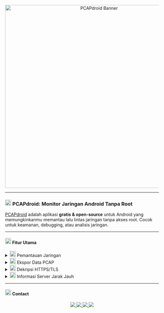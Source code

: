<!-- Banner -->
<p align="center">
  <img src="https://h.top4top.io/p_3528lwi850.png" alt="PCAPdroid Banner" width="600"/>
</p>

---

### <img src="https://cdn.jsdelivr.net/npm/@fortawesome/fontawesome-free/svgs/solid/network-wired.svg" width="20" style="color:black"/> PCAPdroid: Monitor Jaringan Android Tanpa Root

[PCAPdroid](https://f-droid.org/packages/com.emanuelef.remote_capture/) adalah aplikasi **gratis & open-source** untuk Android yang memungkinkanmu memantau lalu lintas jaringan tanpa akses root. Cocok untuk keamanan, debugging, atau analisis jaringan.  

---

#### <img src="https://cdn.jsdelivr.net/npm/@fortawesome/fontawesome-free/svgs/solid/book-open.svg" width="20" style="color:black"/> Fitur Utama

<details>
<summary><img src="https://cdn.jsdelivr.net/npm/@fortawesome/fontawesome-free/svgs/solid/mobile-alt.svg" width="20" style="color:black"/> Pemantauan Jaringan</summary>
👉 Melacak koneksi aplikasi dan sistem secara real-time.  
📌 Fungsi: Memantau aktivitas jaringan dan mendeteksi anomali.
</details>

<details>
<summary><img src="https://cdn.jsdelivr.net/npm/@fortawesome/fontawesome-free/svgs/solid/file-export.svg" width="20" style="color:black"/> Ekspor Data PCAP</summary>
👉 Mengekspor file PCAP untuk analisis lebih lanjut di Wireshark.  
📌 Fungsi: Analisis lalu lintas jaringan secara profesional.
</details>

<details>
<summary><img src="https://cdn.jsdelivr.net/npm/@fortawesome/fontawesome-free/svgs/solid/lock.svg" width="20" style="color:black"/> Dekripsi HTTPS/TLS</summary>
👉 Mendukung dekripsi lalu lintas HTTPS menggunakan SSLKEYLOGFILE.  
📌 Fungsi: Mempelajari konten data terenkripsi untuk debugging & analisis.
</details>

<details>
<summary><img src="https://cdn.jsdelivr.net/npm/@fortawesome/fontawesome-free/svgs/solid/globe.svg" width="20" style="color:black"/> Informasi Server Jarak Jauh</summary>
👉 Menampilkan negara, ASN, dan info server lain secara offline.  
📌 Fungsi: Mengidentifikasi lokasi & pemilik server.
</details>

---

#### <img src="https://cdn.jsdelivr.net/npm/@fortawesome/fontawesome-free/svgs/solid/phone.svg" width="20"/> Contact

<p align="center">
  <a href="https://t.me/viaownercyberlinuxid">
    <img src="https://img.shields.io/badge/Owner-@viaownercyberlinuxid-black?style=for-the-badge&logo=telegram&logoColor=white" />
  </a>
  <a href="https://t.me/CyberLinuxID">
    <img src="https://img.shields.io/badge/Grup-CyberLinuxID-black?style=for-the-badge&logo=telegram&logoColor=white" />
  </a>
  <a href="https://github.com/CyberLinux1d">
    <img src="https://img.shields.io/badge/GitHub-CyberLinux1d-black?style=for-the-badge&logo=github&logoColor=white" />
  </a>
  <a href="https://9o1kc.mssg.me/">
    <img src="https://img.shields.io/badge/Link-Lengkap-black?style=for-the-badge&logo=linktree&logoColor=white" />
  </a>
</p>
